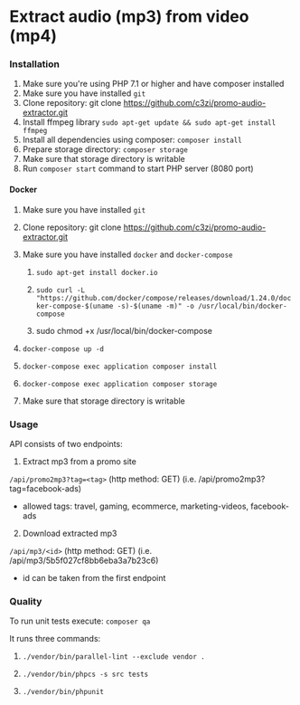 # Extract audio (mp3) from video (mp4)

### Installation
1. Make sure you're using PHP 7.1 or higher and have composer installed
1. Make sure you have installed `git`
1. Clone repository: git clone https://github.com/c3zi/promo-audio-extractor.git
1. Install ffmpeg library `sudo apt-get update && sudo apt-get install ffmpeg`
1. Install all dependencies using composer: `composer install`
1. Prepare storage directory: `composer storage`
1. Make sure that storage directory is writable
1. Run `composer start` command to start PHP server (8080 port) 

#### Docker
1. Make sure you have installed `git`
1. Clone repository: git clone https://github.com/c3zi/promo-audio-extractor.git
1. Make sure you have installed `docker` and `docker-compose`

   1. `sudo apt-get install docker.io`
   
   2. `sudo curl -L "https://github.com/docker/compose/releases/download/1.24.0/docker-compose-$(uname -s)-$(uname -m)" -o /usr/local/bin/docker-compose`
   
   3. sudo chmod +x /usr/local/bin/docker-compose
 
1. `docker-compose up -d`
1. `docker-compose exec application composer install`
1. `docker-compose exec application composer storage`
1. Make sure that storage directory is writable

### Usage
API consists of two endpoints:

1. Extract mp3 from a promo site

`/api/promo2mp3?tag=<tag>` (http method: GET) (i.e. /api/promo2mp3?tag=facebook-ads) 

* allowed tags: travel, gaming, ecommerce, marketing-videos, facebook-ads

2. Download extracted mp3

`/api/mp3/<id>` (http method: GET) (i.e. /api/mp3/5b5f027cf8bb6eba3a7b23c6) 

* id can be taken from the first endpoint 

### Quality
To run unit tests execute: `composer qa`

It runs three commands:

1. ```./vendor/bin/parallel-lint --exclude vendor .```

2. ```./vendor/bin/phpcs -s src tests```

3. ```./vendor/bin/phpunit```
